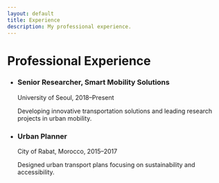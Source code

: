 ```yaml
---
layout: default
title: Experience
description: My professional experience.
---
```


<h1>Professional Experience</h1>
<ul>
  <li>
    <h3>Senior Researcher, Smart Mobility Solutions</h3>
    <p>University of Seoul, 2018–Present</p>
    <p>Developing innovative transportation solutions and leading research projects in urban mobility.</p>
  </li>
  <li>
    <h3>Urban Planner</h3>
    <p>City of Rabat, Morocco, 2015–2017</p>
    <p>Designed urban transport plans focusing on sustainability and accessibility.</p>
  </li>
</ul>
